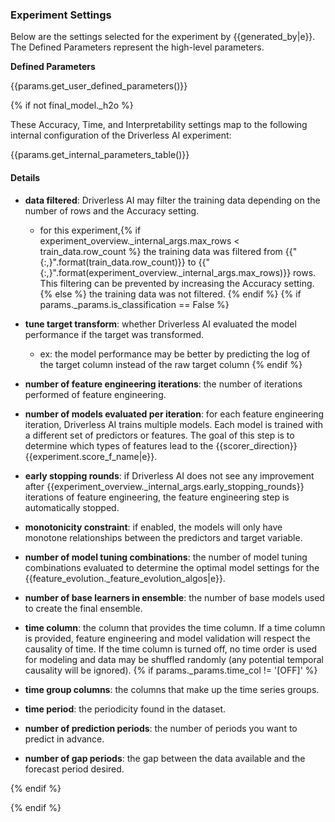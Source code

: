 ### Experiment Settings

Below are the settings selected for the experiment by {{generated_by|e}}. The Defined Parameters represent the high-level parameters. 

**Defined Parameters**

{{params.get_user_defined_parameters()}}

{% if not final_model._h2o %}

These Accuracy, Time, and Interpretability settings map to the following internal configuration of the Driverless AI experiment: 

{{params.get_internal_parameters_table()}}

#### Details

- **data filtered**: Driverless AI may filter the training data depending on the number of rows and the Accuracy setting.
    - for this experiment,{% if experiment_overview._internal_args.max_rows < train_data.row_count %} the training data was filtered from {{"{:,}".format(train_data.row_count)}} to {{"{:,}".format(experiment_overview._internal_args.max_rows)}} rows. This filtering can be prevented by increasing the Accuracy setting. {% else %} the training data was not filtered. {% endif %} {% if params._params.is_classification == False %}

- **tune target transform**: whether Driverless AI evaluated the model performance if the target was transformed.
    - ex: the model performance may be better by predicting the log of the target column instead of the raw target column {% endif %}

- **number of feature engineering iterations**: the number of iterations performed of feature engineering.

- **number of models evaluated per iteration**: for each feature engineering iteration, Driverless AI trains multiple models. Each model is trained with a different set of predictors or features. The goal of this step is to determine which types of features lead to the {{scorer_direction}} {{experiment.score_f_name|e}}.

- **early stopping rounds**: if Driverless AI does not see any improvement after {{experiment_overview._internal_args.early_stopping_rounds}} iterations of feature engineering, the feature engineering step is automatically stopped.

- **monotonicity constraint**: if enabled, the models will only have monotone relationships between the predictors and target variable.

- **number of model tuning combinations**: the number of model tuning combinations evaluated to determine the optimal model settings for the {{feature_evolution._feature_evolution_algos|e}}.

- **number of base learners in ensemble**: the number of base models used to create the final ensemble.  

- **time column**: the column that provides the time column. If a time column is provided, feature engineering and model validation will respect the causality of time. If the time column is turned off, no time order is used for modeling and data may be shuffled randomly (any potential temporal causality will be ignored). {% if params._params.time_col != '[OFF]' %}

- **time group columns**: the columns that make up the time series groups. 

- **time period**: the periodicity found in the dataset.

- **number of prediction periods**: the number of periods you want to predict in advance.

- **number of gap periods**: the gap between the data available and the forecast period desired.

{% endif %}

{% endif %}

